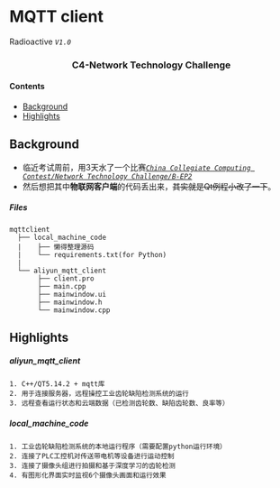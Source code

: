 # MQTT client
Radioactive *`V1.0`*
<h3 align="center">C4-Network Technology Challenge</h3>


#### Contents

* [Background](#background)
* [Highlights](#highlights)


## Background

* 临近考试周前，用3天水了一个比赛[*`China Collegiate Computing Contest/Network Technology Challenge/B-EP2`*](http://net.c4best.cn/)
* 然后想把其中**物联网客户端**的代码丢出来，~~其实就是Qt例程小改了一下~~。
  
##### Files
```
mqttclient
  ├── local_machine_code
  |    ├── 懒得整理源码
  |    └── requirements.txt(for Python)
  |
  └── aliyun_mqtt_client
       ├── client.pro
       ├── main.cpp
       ├── mainwindow.ui
       ├── mainwindow.h
       └── mainwindow.cpp
```

## Highlights


##### aliyun_mqtt_client
```
1. C++/QT5.14.2 + mqtt库
2. 用于连接服务器，远程操控工业齿轮缺陷检测系统的运行
3. 远程查看运行状态和云端数据（已检测齿轮数、缺陷齿轮数、良率等）
```

##### local_machine_code
```
1. 工业齿轮缺陷检测系统的本地运行程序（需要配置python运行环境）
2. 连接了PLC工控机对传送带电机等设备进行运动控制
3. 连接了摄像头组进行拍摄和基于深度学习的齿轮检测
4. 有图形化界面实时监视6个摄像头画面和运行效果
```